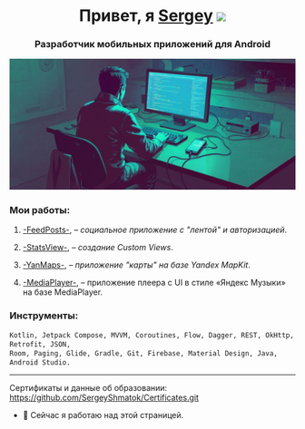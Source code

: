 <h1 align="center">Привет, я <a href="" target="_blank">Sergey</a> 
<img src="https://github.com/blackcater/blackcater/raw/main/images/Hi.gif" height="32"/></h1>
<h3 align="center">Разработчик мобильных приложений для Android</h3>

![Изображение](https://github.com/SergeyShmatok/SergeyShmatok/blob/7bb5509affa2b83e1b0981aa9308631b920de298/Banners/uiijehokWnBvzdSAiEI4Hr4VekKeP9MBYrJ4TIU9.png "*Пишет код*")

<!-- Android Mobile Application Developer -->
<!-- ### Привет 👋, меня зовут Сергей Шматок.
#### Я разработчик Android-приложений для мобильных устройств. -->

### Мои работы:
1.	[-FeedPosts-](https://github.com/SergeyShmatok/-FeedPosts-.git), _– социальное приложение с "лентой" и авторизацией_.

2. [-StatsView-](https://github.com/SergeyShmatok/-StatsView-.git), _– создание Custom Views_.

3. [-YanMaps-](https://github.com/SergeyShmatok/-YanMaps-.git), _– приложение "карты" на базе Yandex MapKit_.

4. [-MediaPlayer-](https://github.com/SergeyShmatok/-MediaPlayer-.git), – приложение плеера с UI в стиле «Яндекс Музыки» на базе MediaPlayer.

<!-- Kotlin, Jetpack Compose, MVVM, Coroutines, Flow, Dagger, REST, OkHttp, Retrofit, JSON, Room, 
    Paging, Glide, Gradle, Git, Firebase, Material Design, Java, Android Studio. -->


###  Инструменты:

    Kotlin, Jetpack Compose, MVVM, Coroutines, Flow, Dagger, REST, OkHttp, Retrofit, JSON, 
    Room, Paging, Glide, Gradle, Git, Firebase, Material Design, Java, Android Studio.
    
<!-- ![Sergey's GitHub stats](https://github-readme-stats.vercel.app/api?username=SergeyShmatok&show_icons=true&theme=radical) -->


<!-- ![Top Langs](https://github-readme-stats.vercel.app/api/top-langs/?username=SergeyShmatok&layout=compact) -->
____________


<!-- Сертификаты и данные по учёбе в Нетологии: (https://github.com/SergeyShmatok/Certificates.git) -->

Сертификаты и данные об образовании: https://github.com/SergeyShmatok/Certificates.git

- 🔭 Сейчас я работаю над этой страницей.
